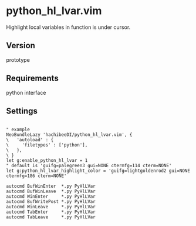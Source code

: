 # python_hl_lvar.vim

Highlight local variables in function is under cursor.

## Version

prototype

## Requirements

python interface


## Settings

```vim

" example
NeoBundleLazy 'hachibeeDI/python_hl_lvar.vim', {
\   'autoload' : {
\     'filetypes' : ['python'],
\   },
\ }
let g:enable_python_hl_lvar = 1
" default is 'guifg=palegreen3 gui=NONE ctermfg=114 cterm=NONE'
let g:python_hl_lvar_highlight_color = 'guifg=lightgoldenrod2 gui=NONE ctermfg=186 cterm=NONE'

autocmd BufWinEnter  *.py PyHlLVar
autocmd BufWinLeave  *.py PyHlLVar
autocmd WinEnter     *.py PyHlLVar
autocmd BufWritePost *.py PyHlLVar
autocmd WinLeave     *.py PyHlLVar
autocmd TabEnter     *.py PyHlLVar
autocmd TabLeave     *.py PyHlLVar

```
